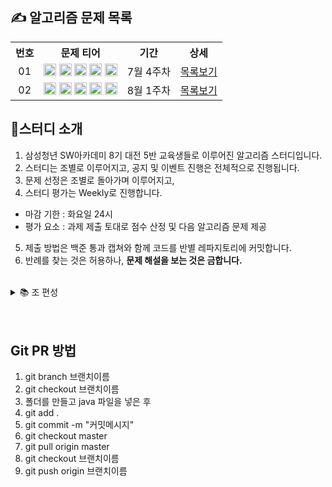 ## ✍ 알고리즘 문제 목록

<table align="center">
  <tr>
    <th align="center">번호</th>
    <th align="center">문제 티어</th>
    <th align="center">기간</th>
    <th align="center">상세</th>
  </tr>
  <tr>
    <td align="center">01</td>
    <td align="center">
      <a href="https://www.acmicpc.net/problem/1100"><img src="https://d2gd6pc034wcta.cloudfront.net/tier/4.svg" class="solvedac-tier" width=20px></a>
      <a href="https://www.acmicpc.net/problem/1059"><img src="https://d2gd6pc034wcta.cloudfront.net/tier/6.svg" class="solvedac-tier" width=20px></a>
      <a href="https://www.acmicpc.net/problem/1051"><img src="https://d2gd6pc034wcta.cloudfront.net/tier/7.svg" class="solvedac-tier" width=20px></a>
      <a href="https://www.acmicpc.net/problem/2468"><img src="https://d2gd6pc034wcta.cloudfront.net/tier/10.svg" class="solvedac-tier" width=20px></a>
      <a href="https://www.acmicpc.net/problem/2573"><img src="https://d2gd6pc034wcta.cloudfront.net/tier/12.svg" class="solvedac-tier" width=20px></a>
    </td>
    <td align="center">7월 4주차</td>
    <td align="center"><a href="https://github.com/SSAFY-8-Algorithms-Study/Study-notice/tree/main/questions/01_7_4week">목록보기</a></td>
  </tr>
  <tr>
    <td align="center">02</td>
    <td align="center">
      <a href="https://www.acmicpc.net/problem/2563"><img src="https://d2gd6pc034wcta.cloudfront.net/tier/5.svg" class="solvedac-tier" width=20px></a>
      <a href="https://www.acmicpc.net/problem/2304"><img src="https://d2gd6pc034wcta.cloudfront.net/tier/8.svg" class="solvedac-tier" width=20px></a>
      <a href="https://www.acmicpc.net/problem/2630"><img src="https://d2gd6pc034wcta.cloudfront.net/tier/9.svg" class="solvedac-tier" width=20px></a>
      <a href="https://www.acmicpc.net/problem/1931"><img src="https://d2gd6pc034wcta.cloudfront.net/tier/10.svg" class="solvedac-tier" width=20px></a>
      <a href="https://www.acmicpc.net/problem/2206"><img src="https://d2gd6pc034wcta.cloudfront.net/tier/12.svg" class="solvedac-tier" width=20px></a>
    </td>
    <td align="center">8월 1주차</td>
    <td align="center"><a href="https://github.com/SSAFY-8-Algorithms-Study/Study-notice/tree/main/questions/02_8_1week">목록보기</a></td>
  </tr>
</table>

## 📖스터디 소개

1. 삼성청년 SW아카데미 8기 대전 5반 교육생들로 이루어진 알고리즘 스터디입니다.
2. 스터디는 조별로 이루어지고, 공지 및 이벤트 진행은 전체적으로 진행됩니다.
3. 문제 선정은 조별로 돌아가며 이루어지고, 
4. 스터디 평가는 Weekly로 진행합니다.
  - 마감 기한 : 화요일 24시
  - 평가 요소 : 과제 제출 토대로 점수 산정 및 다음 알고리즘 문제 제공
5. 제출 방법은 백준 통과 캡쳐와 함께 코드를 반별 레파지토리에 커밋합니다.
6. 반례를 찾는 것은 허용하나, **문제 해설을 보는 것은 금합니다.**
<br>

<details>
<summary> 📚 조 편성</summary>
<div markdown="1">

1조
<table align="center" width="50%">
  <tr>
    <td align="center"><a href="https://github.com/HyeonIn"><img src="https://avatars.githubusercontent.com/u/28581435?v=4" width="25%"></a></td></a></td>
    <td align="center"><a href="https://github.com/seunghee114"><img src="https://avatars.githubusercontent.com/u/43427305?v=4" width="25%"></a></td></a></td>
    <td align="center"><img src="https://velog.velcdn.com/images/tanger2ne/post/fb18c31b-9cea-4b0b-bc1e-546198476465/image.png"width="45%"></td>
    <td align="center"><a href="https://github.com/Jaeukhan"><img src="https://avatars.githubusercontent.com/u/77158873?v=4" width="25%"></a></td></a></td>
  </tr>

  <tr>
    <td align="center"><b>최현인</b></td>
    <td align="center"><b>김승희</b></td>
    <td align="center"><b>백자민</b></td>
    <td align="center"><b>한재욱</b></td>
  </tr>
</table>

2조
<table align="center" width="50%">
  <tr>
    <td align="center"><a href="https://github.com/sonmh79"><img src="https://avatars.githubusercontent.com/u/78152114?v=4" width="25%"></a></td></a></td>
    <td align="center"><a href="https://github.com/iknowkis"><img src="https://avatars.githubusercontent.com/u/87289383?v=4" width="25%"></a></td></a></td>
    <td align="center"><a href="https://github.com/seoyoon528"><img src="https://avatars.githubusercontent.com/u/55688405?v=4" width="25%"></a></td></a></td>
    <td align="center"><a href="https://github.com/GIT-KINDMAN"><img src="https://avatars.githubusercontent.com/u/95545623?v=4" width="25%"></a></td></a></td>
    <td align="center"><a href="https://github.com/chahk03"><img src="https://avatars.githubusercontent.com/u/77661312?v=4" width="25%"></a></td></a></td>
  </tr>
  <tr>
    <td align="center"><b>손민혁</b></td>
    <td align="center"><b>김인수</b></td>
    <td align="center"><b>박서윤</b></td>
    <td align="center"><b>이동훈</b></td>
    <td align="center"><b>차현경</b></td>
  </tr>
</table>

3조
<table align="center" width="50%">
  <tr>
    <td align="center"><a href="https://github.com/popopododo"><img src="https://avatars.githubusercontent.com/u/76838814?v=4" width="25%"></a></td></a></td>
    <td align="center"><a href="https://github.com/joen00"><img src="https://avatars.githubusercontent.com/u/74530474?v=4" width="25%"></a></td></a></td>
    <td align="center"><a href="https://github.com/samgmin"><img src="https://avatars.githubusercontent.com/u/110011732?v=4" width="25%"></a></td></a></td>
    <td align="center"><a href="https://github.com/choi1087"><img src="https://avatars.githubusercontent.com/u/68209135?v=4" width="25%"></a></td></a></td>

  </tr>
  <tr>
    <td align="center"><b>김동욱</b></td>
    <td align="center"><b>김아영</b></td>
    <td align="center"><b>정상민</b></td>
    <td align="center"><b>최규림</b></td>
  </tr>
</table>

4조
<table align="center" width="50%">
  <tr>
    <td align="center"><a href="https://github.com/rudcks5562"><img src="https://avatars.githubusercontent.com/u/72645618?v=4" width="25%"></a></td></a></td>
    <td align="center"><img src="https://user-images.githubusercontent.com/51085309/182308502-b6b39de4-a194-4cb1-bc9e-333d6cae45c5.jpg" width="25%"></td>
    <td align="center"><img src="https://velog.velcdn.com/images/tanger2ne/post/fb18c31b-9cea-4b0b-bc1e-546198476465/image.png"width="45%"></td>
    <td align="center"><img src="https://velog.velcdn.com/images/tanger2ne/post/fb18c31b-9cea-4b0b-bc1e-546198476465/image.png"width="45%"></td>

  </tr>
  <tr>
    <td align="center"><b>임경찬</b></td>
    <td align="center"><b>김지희</b></td>
    <td align="center"><b>김동률</b></td>
    <td align="center"><b>최정온</b></td>
  </tr>
</table>

5조
<table align="center" width="50%">
  <tr>
    <td align="center"><a href="https://github.com/rin-k645"><img src="https://avatars.githubusercontent.com/u/67595512?v=4" width="25%"></a></td></a></td>
    <td align="center"><a href="https://github.com/Sigmaflo"><img src="https://avatars.githubusercontent.com/u/32930234?v=4" width="25%"></a></td></a></td>
    <td align="center"><img src="https://velog.velcdn.com/images/tanger2ne/post/fb18c31b-9cea-4b0b-bc1e-546198476465/image.png"width="45%"></td>
    <td align="center"><a href="https://github.com/Leeh9"><img src="https://avatars.githubusercontent.com/u/40704078?v=4" width="25%"></a></td></a></td>

  </tr>
  <tr>
    <td align="center"><b>김아린</b></td>
    <td align="center"><b>김주성</b></td>
    <td align="center"><b>김지환</b></td>
    <td align="center"><b>이현구</b></td>
  </tr>
</table>

6조
<table align="center" width="50%">
  <tr>
    <td align="center"><a href="https://github.com/nanalyee"><img src="https://avatars.githubusercontent.com/u/90018240?v=4" width="25%"></a></td></a></td>
    <td align="center"><a href="https://github.com/DQ-Kwon"><img src="https://avatars.githubusercontent.com/u/64186425?v=4" width="25%"></a></td></a></td>
    <td align="center"><a href="https://github.com/skylove308"><img src="https://avatars.githubusercontent.com/u/28649890?v=4" width="25%"></a></td></a></td>
    <td align="center"><a href="https://github.com/wjdwn03"><img src="https://avatars.githubusercontent.com/u/109848753?v=4" width="25%"></a></td></a></td>

  </tr>
  <tr>
    <td align="center"><b>서현경</b></td>
    <td align="center"><b>권동규</b></td>
    <td align="center"><b>이경택</b></td>
    <td align="center"><b>황정주</b></td>
  </tr>
</table>

</div>
</details>
<br><br>

## Git PR 방법
1. git branch 브랜치이름
2. git checkout 브랜치이름
3.  폴더를 만들고 java 파일을 넣은 후
4. git add .
5. git commit -m "커밋메시지"
6. git checkout master
7. git pull origin master
8. git checkout 브랜치이름
9. git push origin 브랜치이름
<br>

<!--
<details>
<summary>  스터디 운영 참고 </summary>
<div markdown="1">
https://github.com/SSAFY5-Algorithms-Kid/Algorithms-Solved/wiki <br>
https://github.com/soo5717/2021-Algorithm-Study <br>
https://github.com/epicarts/algorithm-study <br>
https://github.com/DKU-STUDY/Algorithm <br>
</div>
</details>
<br><br>
-->

